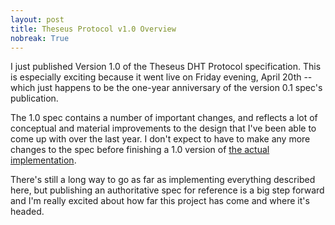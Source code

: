 ```yaml
---
layout: post
title: Theseus Protocol v1.0 Overview
nobreak: True
---
```


I just published Version 1.0 of the Theseus DHT Protocol specification. This is especially exciting because it went live on Friday evening, April 20th -- which just happens to be the one-year anniversary of the version 0.1 spec's publication.

The 1.0 spec contains a number of important changes, and reflects a lot of conceptual and material improvements to the design that I've been able to come up with over the last year. I don't expect to have to make any more changes to the spec before finishing a 1.0 version of [the actual implementation](https://github.com/wootfish/theseus.dht).

There's still a long way to go as far as implementing everything described here, but publishing an authoritative spec for reference is a big step forward and I'm really excited about how far this project has come and where it's headed.
